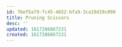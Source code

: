```yaml
---
id: 76ef5a79-7c45-4652-bfa9-3ca19d19c090
title: Pruning Scissors
desc: ''
updated: 1617286867231
created: 1617286867231
---
```


